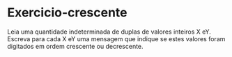# Exercicio-crescente
 Leia uma quantidade indeterminada de duplas de valores inteiros X eY. Escreva para cada X eY uma mensagem que indique se estes valores foram digitados em ordem crescente ou decrescente.
